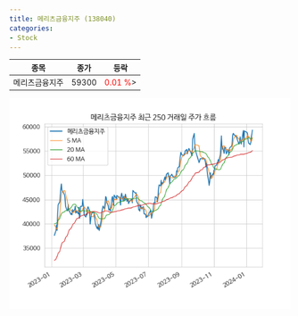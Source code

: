 ```yaml
---
title: 메리츠금융지주 (138040)
categories:
- Stock
---
```


|종목|종가|등락|
|----|----|----|
|메리츠금융지주|59300|<span style="color: red">0.01 %</span>>|

<!-- more -->

![138040](/assets/images/stock/138040.png)